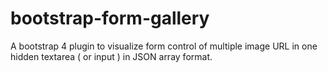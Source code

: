 # bootstrap-form-gallery

A bootstrap 4 plugin to visualize form control of multiple image URL in one hidden textarea ( or input ) in JSON array format.